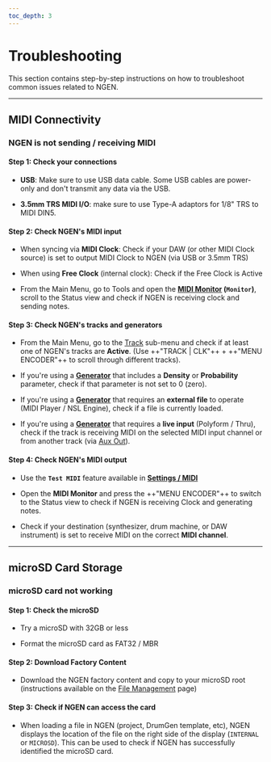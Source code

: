 ```yaml
---
toc_depth: 3
---
```



# Troubleshooting 

This section contains step-by-step instructions on how to troubleshoot common issues related to NGEN.

---


## MIDI Connectivity

### NGEN is not sending / receiving MIDI

#### Step 1: Check your connections

- **USB**: Make sure to use USB data cable. Some USB cables are power-only and don't transmit any data via the USB.

- **3.5mm TRS MIDI I/O**: make sure to use Type-A adaptors for 1/8" TRS to MIDI DIN5.

#### Step 2: Check NGEN's MIDI input

- When syncing via **MIDI Clock**: Check if your DAW (or other MIDI Clock source) is set to output MIDI Clock to NGEN (via USB or 3.5mm TRS) 

- When using **Free Clock** (internal clock): Check if the Free Clock is Active

- From the Main Menu, go to Tools and open the **[MIDI Monitor](tools.md#midi-monitor-monitor) (```Monitor```)**, scroll to the Status view and check if NGEN is receiving clock and sending notes.

#### Step 3: Check NGEN's tracks and generators

- From the Main Menu, go to the [Track](track.md) sub-menu and check if at least one of NGEN's tracks are **Active**. (Use  ++"TRACK | CLK"++ + ++"MENU ENCODER"++ to scroll through different tracks).

- If you're using a [**Generator**](generators.md) that includes a **Density** or **Probability** parameter, check if that parameter is not set to 0 (zero).

- If you're using a [**Generator**](generators.md) that requires an **external file** to operate (MIDI Player / NSL Engine), check if a file is currently loaded.

-  If you're using a [**Generator**](generators.md) that requires a **live input** (Polyform / Thru), check if the track is receiving MIDI on the selected MIDI input channel or from another track (via [Aux Out](track.md)).

#### Step 4: Check NGEN's MIDI output

- Use the **```Test MIDI```** feature available in [**Settings / MIDI**](settings.md#midi)

- Open the **MIDI Monitor** and press the ++"MENU ENCODER"++ to switch to the Status view to check if NGEN is receiving Clock and generating notes.

- Check if your destination (synthesizer, drum machine, or DAW instrument) is set to receive MIDI on the correct **MIDI channel**.

---

## microSD Card Storage

### microSD card not working

#### Step 1: Check the microSD

- Try a microSD with 32GB or less

- Format the microSD card as FAT32 / MBR

#### Step 2: Download Factory Content

- Download the NGEN factory content and copy to your microSD root (instructions available on the [File Management](filemanagement.md#factory-content) page)

#### Step 3: Check if NGEN can access the card

- When loading a file in NGEN (project, DrumGen template, etc), NGEN displays the location of the file on the right side of the display (```INTERNAL``` or ```MICROSD```). This can be used to check if NGEN has successfully identified the microSD card.

<!-- ---

## CV Outputs

### NGEN not sending any CV

- From the Main Menu, navigate to [Settings / CV Out](settings.md#cv-out),  -->